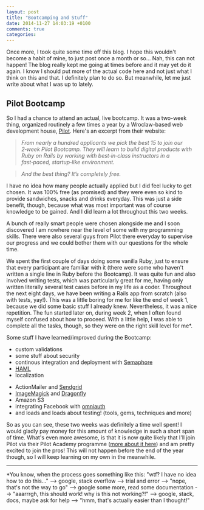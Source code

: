 ```yaml
---
layout: post
title: "Bootcamping and Stuff"
date: 2014-11-27 14:03:19 +0100
comments: true
categories: 
---
```


Once more, I took quite some time off this blog. I hope this wouldn't become a habit of mine, to just post once a month or so... Nah, this can not happen! The blog really kept me going at times before and it may yet do it again. I know I should put more of the actual code here and not just what I think on this and that. I definitely plan to do so. But meanwhile, let me just write about what I was up to lately.

## Pilot Bootcamp

So I had a chance to attend an actual, live bootcamp. It was a two-week thing, organized routinely a few times a year by a Wroclaw-based web development house, [Pilot](http://pilot.co/). Here's an excerpt from their website:

> *From nearly a hundred applicants we pick the best 15 to join our 2‑week Pilot Bootcamp. They will learn to build digital products with Ruby on Rails by working with best‑in‑class instructors in a fast‑paced, startup‑like environment.*

> *And the best thing? It’s completely free.*

I have no idea how many people actually applied but I did feel lucky to get chosen. It was 100% free (as promised) and they were even so kind to provide sandwiches, snacks and drinks everyday. This was just a side benefit, though, because what was most important was of course knowledge to be gained. And I did learn a lot throughout this two weeks.

A bunch of really smart people were chosen alongside me and I soon discovered I am nowhere near the level of some with my programming skills. There were also several guys from Pilot there everyday to supervise our progress and we could bother them with our questions for the whole time.

We spent the first couple of days doing some vanilla Ruby, just to ensure that every participant are familiar with it (there were some who haven't written a single line in Ruby before the Bootcamp). It was quite fun and also involved writing tests, which was particularly great for me, having only written literally several test cases before in my life as a coder. Throughout the next eight days, we have been writing a Rails app from scratch (also with tests, yay!). This was a little boring for me for like the end of week 1, because we did some basic stuff I already knew. Nevertheless, it was a nice repetition. The fun started later on, during week 2, when I often found myself confused about how to proceed. With a little help, I was able to complete all the tasks, though, so they were on the right skill level for me*.

Some stuff I have learned/improved during the Bootcamp:

+ custom validations
+ some stuff about security
+ continous integration and deployment with [Semaphore](https://semaphoreapp.com/)
+ [HAML](http://haml.info/)
+ localization
- ActionMailer and [Sendgrid](https://sendgrid.com/)
- [ImageMagick](http://www.imagemagick.org/) and [Dragonfly](https://github.com/markevans/dragonfly)
- Amazon S3
- integrating Facebook with [omniauth](https://github.com/mkdynamic/omniauth-facebook)
- and loads and loads about testing! (tools, gems, techniques and more)

So as you can see, these two weeks was definitely a time well spent! I would gladly pay money for this amount of knowledge in such a short span of time. What's even more awesome, is that it is now quite likely that I'll join Pilot via their Pilot Academy programme ([more about it here](http://pilot.co/bootcamp)) and am pretty excited to join the pros! This will not happen before the end of the year though, so I will keep learning on my own in the meanwhile.

---

*You know, when the process goes something like this: "wtf? I have no idea how to do this..." --> google, stack overflow --> trial and error --> "nope, that's not the way to go" --> google some more, read some documentation --> "aaarrrgh, this should work! why is this not working?!" --> google, stack, docs, maybe ask for help --> "hmm, that's actually easier than I thought!"
